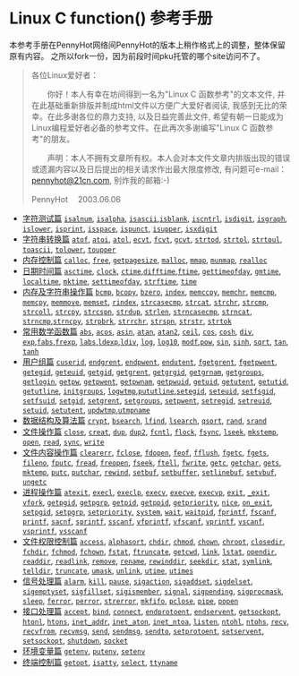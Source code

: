 Linux C function() 参考手册
===

本参考手册在PennyHot网络间PennyHot的版本上稍作格式上的调整，整体保留原有内容。
之所以fork一份，因为前段时间pku托管的哪个site访问不了。


> 各位Linux爱好者：
>
>　　你好！本人有幸在坊间得到一名为"Linux C 函数参考"的文本文件, 并在此基础重新排版并制成html文件以方便广大爱好者阅读, 我感到无比的荣幸。在此多谢各位的鼎力支持, 以及日益完善此文件, 希望有朝一日能成为Linux编程爱好者必备的参考文件。在此再次多谢编写"Linux C 函数参考"的朋友。
>
>　　声明：本人不拥有文章所有权。本人会对本文件文章内排版出现的错误或遗漏内容以及日后提出的相关请求作出最大限度修改, 有问题可e-mail：pennyhot@21cn.com, 别炸我的邮箱:-)
>
> PennyHot　
>2003.06.06



- [字符测试篇](01.md)
  [`isalnum`](01.md#isalnum), [`isalpha`](01.md#isalpha), [`isascii`](01.md#isascii),[`isblank`](01.md#isblank), [`iscntrl`](01.md#iscntrl), [`isdigit`](01.md#isdigit), [`isgraph`](01.md#isgraph), [`islower`](01.md#islower), [`isprint`](01.md#isprint), [`isspace`](01.md#isspace), [`ispunct`](01.md#ispunct), [`isupper`](01.md#isupper), [`isxdigit`](01.md#isxdigit)
- [字符串转换篇](02.md)
  [`atof`](02.md#atof), [`atoi`](02.md#atoi), [`atol`](02.md#atol), [`ecvt`](02.md#ecvt), [`fcvt`](02.md#fcvt), [`gcvt`](02.md#gcvt), [`strtod`](02.md#strtod), [`strtol`](02.md#strtol), [`strtoul`](02.md#strtoul), [`toascii`](02.md#toascii), [`tolower`](02.md#tolower), [`toupper`](02.md#toupper)
- [内存控制篇](03.md)
  [`calloc`](03.md#calloc), [`free`](03.md#free), [`getpagesize`](03.md#getpagesize), [`malloc`](03.md#malloc), [`mmap`](03.md#mmap), [`munmap`](03.md#munmap), [`realloc`](03.md#realloc)
- [日期时间篇](04.md)
  [`asctime`](04.md#asctime), [`clock`](04.md#clock), [`ctime`](04.md#ctime),[`difftime`](04.md#difftime),[`ftime`](04.md#ftime), [`gettimeofday`](04.md#gettimeofday), [`gmtime`](04.md#gmtime), [`localtime`](04.md#localtime), [`mktime`](04.md#mktime), [`settimeofday`](04.md#settimeofday), [`strftime`](04.md#strftime), [`time`](04.md#time)
- [内存及字符串操作篇](05.md)
  [`bcmp`](05.md#bcmp), [`bcopy`](05.md#bcopy), [`bzero`](05.md#bzero), [`index`](05.md#index), [`memccpy`](05.md#memccpy), [`memchr`](05.md#memchr), [`memcmp`](05.md#memcmp), [`memcpy`](05.md#memcpy), [`memmove`](05.md#memmove), [`memset`](05.md#memset), [`rindex`](05.md#rindex), [`strcasecmp`](05.md#strcasecmp), [`strcat`](05.md#strcat), [`strchr`](05.md#strchr), [`strcmp`](05.md#strcmp), [`strcoll`](05.md#strcoll), [`strcpy`](05.md#strcpy), [`strcspn`](05.md#strcspn), [`strdup`](05.md#strdup), [`strlen`](05.md#strlen), [`strncasecmp`](05.md#strncasecmp), [`strncat`](05.md#strncat), [`strncmp`](05.md#strncmp),[`strncpy`](05.md#strncpy), [`strpbrk`](05.md#strpbrk), [`strrchr`](05.md#strrchr), [`strspn`](05.md#strspn), [`strstr`](05.md#strstr), [`strtok`](05.md#strtok)
- [常用数学函数篇](06.md)
  [`abs`](06.md#abs), [`acos`](06.md#acos), [`asin`](06.md#asin), [`atan`](06.md#atan), [`atan2`](06.md#atan2), [`ceil`](06.md#ceil), [`cos`](06.md#cos), [`cosh`](06.md#cosh), [`div`](06.md#div), [`exp`](06.md#exp),[`fabs`](06.md#fabs),[`frexp`](06.md#frexp), [`labs`](06.md#labs),[`ldexp`](06.md#ldexp),[`ldiv`](06.md#ldiv), [`log`](06.md#log), [`log10`](06.md#log10), [`modf`](06.md#modf),[`pow`](06.md#pow), [`sin`](06.md#sin), [`sinh`](06.md#sinh), [`sqrt`](06.md#sqrt), [`tan`](06.md#tan), [`tanh`](06.md#tanh)
- [用户组篇](07.md)
[`cuserid`](07.md#cuserid), [`endgrent`](07.md#endgrent), [`endpwent`](07.md#endpwent), [`endutent`](07.md#endutent), [`fgetgrent`](07.md#fgetgrent), [`fgetpwent`](07.md#fgetpwent), [`getegid`](07.md#getegid), [`geteuid`](07.md#geteuid), [`getgid`](07.md#getgid), [`getgrent`](07.md#getgrent), [`getgrgid`](07.md#getgrgid), [`getgrnam`](07.md#getgrnam), [`getgroups`](07.md#getgroups), [`getlogin`](07.md#getlogin),  [`getpw`](07.md#getpw), [`getpwent`](07.md#getpwent), [`getpwnam`](07.md#getpwnam), [`getpwuid`](07.md#getpwuid), [`getuid`](07.md#getuid), [`getutent`](07.md#getutent), [`getutid`](07.md#getutid), [`getutline`](07.md#getutline), [`initgroups`](07.md#initgroups), [`logwtmp`](07.md#logwtmp),[`pututline`](07.md#pututline),[`setegid`](07.md#setegid),  [`seteuid`](07.md#seteuid), [`setfsgid`](07.md#setfsgid), [`setfsuid`](07.md#setfsuid), [`setgid`](07.md#setgid), [`setgrent`](07.md#setgrent), [`setgroups`](07.md#setgroups), [`setpwent`](07.md#setpwent), [`setregid`](07.md#setregid), [`setreuid`](07.md#setreuid), [`setuid`](07.md#setuid), [`setutent`](07.md#setutent), [`updwtmp`](07.md#updwtmp),[`utmpname`](07.md#utmpname)
- [数据结构及算法篇](08.md)
  [`crypt`](08.md#crypt), [`bsearch`](08.md#bsearch), [`lfind`](08.md#lfind), [`lsearch`](08.md#lsearch), [`qsort`](08.md#qsort), [`rand`](08.md#rand), [`srand`](08.md#srand)
- [文件操作篇](09.md)
  [`close`](09.md#close), [`creat`](09.md#creat), [`dup`](09.md#dup), [`dup2`](09.md#dup2), [`fcntl`](09.md#fcntl), [`flock`](09.md#flock), [`fsync`](09.md#fsync), [`lseek`](09.md#lseek), [`mkstemp`](09.md#mkstemp), [`open`](09.md#open), [`read`](09.md#read), [`sync`](09.md#sync), [`write`](09.md#write)
- [文件内容操作篇](10.md)
  [`clearerr`](10.md#clearerr), [`fclose`](10.md#fclose), [`fdopen`](10.md#fdopen), [`feof`](10.md#feof), [`fflush`](10.md#fflush), [`fgetc`](10.md#fgetc), [`fgets`](10.md#fgets), [`fileno`](10.md#fileno), [`fputc`](10.md#fputc), [`fread`](10.md#fread), [`freopen`](10.md#freopen), [`fseek`](10.md#fseek), [`ftell`](10.md#ftell), [`fwrite`](10.md#fwrite), [`getc`](10.md#getc), [`getchar`](10.md#getchar), [`gets`](10.md#gets), [`mktemp`](10.md#mktemp), [`putc`](10.md#putc), [`putchar`](10.md#putchar), [`rewind`](10.md#rewind), [`setbuf`](10.md#setbuf), [`setbuffer`](10.md#setbuffer), [`setlinebuf`](10.md#setlinebuf), [`setvbuf`](10.md#setvbuf), [`ungetc`](10.md#ungetc)
- [进程操作篇](11.md)
  [`atexit`](11.md#atexit), [`execl`](11.md#execl), [`execlp`](11.md#execlp), [`execv`](11.md#execv), [`execve`](11.md#execve), [`execvp`](11.md#execvp), [`exit`](11.md#exit), [`_exit`](11.md#_exit), [`vfork`](11.md#vfork), [`getpgid`](11.md#getpgid), [`getpgrp`](11.md#getpgrp), [`getpid`](11.md#getpid), [`getppid`](11.md#getppid), [`getpriority`](11.md#getpriority), [`nice`](11.md#nice), [`on_exit`](11.md#on_exit), [`setpgid`](11.md#setpgid), [`setpgrp`](11.md#setpgrp), [`setpriority`](11.md#setpriority), [`system`](11.md#system), [`wait`](11.md#wait), [`waitpid`](11.md#waitpid), [`fprintf`](11.md#fprintf), [`fscanf`](11.md#fscanf), [`printf`](11.md#printf), [`sacnf`](11.md#sacnf), [`sprintf`](11.md#sprintf), [`sscanf`](11.md#sscanf), [`vfprintf`](11.md#vfprintf), [`vfscanf`](11.md#vfscanf), [`vprintf`](11.md#vprintf), [`vscanf`](11.md#vscanf), [`vsprintf`](11.md#vsprintf), [`vsscanf`](11.md#vsscanf)
- [文件权限控制篇](12.md)
  [`access`](12.md#access), [`alphasort`](12.md#alphasort), [`chdir`](12.md#chdir), [`chmod`](12.md#chmod), [`chown`](12.md#chown), [`chroot`](12.md#chroot), [`closedir`](12.md#closedir), [`fchdir`](12.md#fchdir), [`fchmod`](12.md#fchmod), [`fchown`](12.md#fchown), [`fstat`](12.md#fstat), [`ftruncate`](12.md#ftruncate), [`getcwd`](12.md#getcwd), [`link`](12.md#link), [`lstat`](12.md#lstat), [`opendir`](12.md#opendir), [`readdir`](12.md#readdir), [`readlink`](12.md#readlink), [`remove`](12.md#remove), [`rename`](12.md#rename), [`rewinddir`](12.md#rewinddir), [`seekdir`](12.md#seekdir), [`stat`](12.md#stat), [`symlink`](12.md#symlink), [`telldir`](12.md#telldir), [`truncate`](12.md#truncate), [`umask`](12.md#umask), [`unlink`](12.md#unlink), [`utime`](12.md#utime), [`utimes`](12.md#utimes)
- [信号处理篇](13.md)
  [`alarm`](13.md#alarm), [`kill`](13.md#kill), [`pause`](13.md#pause), [`sigaction`](13.md#sigaction), [`sigaddset`](13.md#sigaddset), [`sigdelset`](13.md#sigdelset), [`sigemptyset`](13.md#sigemptyset), [`sigfillset`](13.md#sigfillset), [`sigismember`](13.md#sigismember), [`signal`](13.md#signal), [`sigpending`](13.md#sigpending), [`sigprocmask`](13.md#sigprocmask), [`sleep`](13.md#sleep), [`ferror`](13.md#ferror), [`perror`](13.md#perror), [`strerror`](13.md#strerror), [`mkfifo`](13.md#mkfifo), [`pclose`](13.md#pclose), [`pipe`](13.md#pipe), [`popen`](13.md#popen)
- [接口处理篇](14.md)
  [`accept`](14.md#accept), [`bind`](14.md#bind), [`connect`](14.md#connect), [`endprotoent`](14.md#endprotoent), [`endservent`](14.md#endservent), [`getsockopt`](14.md#getsockopt), [`htonl`](14.md#htonl), [`htons`](14.md#htons), [`inet_addr`](14.md#inet_addr), [`inet_aton`](14.md#inet_aton), [`inet_ntoa`](14.md#inet_ntoa), [`listen`](14.md#listen), [`ntohl`](14.md#ntohl), [`ntohs`](14.md#ntohs), [`recv`](14.md#recv), [`recvfrom`](14.md#recvfrom), [`recvmsg`](14.md#recvmsg), [`send`](14.md#send), [`sendmsg`](14.md#sendmsg), [`sendto`](14.md#sendto), [`setprotoent`](14.md#setprotoent), [`setservent`](14.md#setservent), [`setsockopt`](14.md#setsockopt), [`shutdown`](14.md#shutdown), [`socket`](14.md#socket)
- [环境变量篇](15.md)
  [`getenv`](15.md#getenv), [`putenv`](15.md#putenv), [`setenv`](15.md#setenv)
- [终端控制篇](16.md)
  [`getopt`](16.md#getopt), [`isatty`](16.md#isatty), [`select`](16.md#select), [`ttyname`](16.md#ttyname)